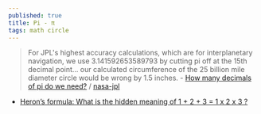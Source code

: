 ```yaml
---
published: true
title: Pi - π
tags: math circle
---
```

> For JPL's highest accuracy calculations, which are for interplanetary navigation, we use 3.141592653589793
> by cutting pi off at the 15th decimal point… our calculated circumference of the 25 billion mile diameter circle would be wrong by 1.5 inches. - [ How many decimals of pi do we need?](https://news.ycombinator.com/item?id=31944705) / [nasa-jpl](https://www.jpl.nasa.gov/edu/news/2016/3/16/how-many-decimals-of-pi-do-we-really-need/)

- [Heron’s formula: What is the hidden meaning of 1 + 2 + 3 = 1 x 2 x 3 ?](https://www.youtube.com/watch?v=IguNXoCjBEk)
